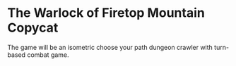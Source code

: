 # The Warlock of Firetop Mountain Copycat
The game will be an isometric choose your path dungeon crawler with turn-based combat game.
